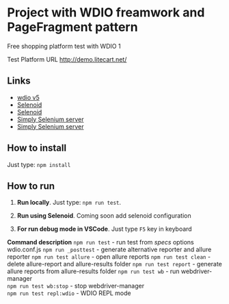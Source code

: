 # Project with WDIO freamwork and PageFragment pattern

 Free shopping platform test with WDIO 1

Test Platform URL http://demo.litecart.net/

## Links

- [wdio v5](https://github.com/webdriverio/webdriverio)
- [Selenoid](https://github.com/aerokube/selenoid)
- [Selenoid](https://github.com/aerokube/selenoid)
- [Simply Selenium server](https://github.com/angular/webdriver-manager)
- [Simply Selenium server](https://github.com/angular/webdriver-manager)

## How to install

Just type: `npm install`

## How to run

1. **Run locally**.
 Just type: `npm run test`.

2. **Run using Selenoid**.
Coming soon add selenoid configuration

3. **For run debug mode in VSCode**.
Just type  `F5` key in keyboard


**Command description**
`npm run test` - run test from *specs* options wdio.conf.js
`npm run _posttest`  - generate alternative reporter and allure reporter
`npm run test allure` - open allure reports
`npm run test clean` - delete allure-report and allure-results folder
`npm run test report` - generate allure reports from allure-results folder
`npm run test wb` - run webdriver-manager  
`npm run test wb:stop` - stop webdriver-manager  
`npm run test repl:wdio` - WDIO REPL mode 
